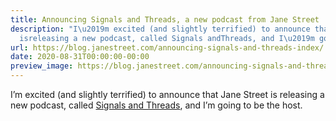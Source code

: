 ```yaml
---
title: Announcing Signals and Threads, a new podcast from Jane Street
description: "I\u2019m excited (and slightly terrified) to announce that Jane Street
  isreleasing a new podcast, called Signals andThreads, and I\u2019m going to be thehost."
url: https://blog.janestreet.com/announcing-signals-and-threads-index/
date: 2020-08-31T00:00:00-00:00
preview_image: https://blog.janestreet.com/announcing-signals-and-threads-index/./signals-and-threads.png
---
```


<p>I’m excited (and slightly terrified) to announce that Jane Street is
releasing a new podcast, called <a href="https://signalsandthreads.com/">Signals and
Threads</a>, and I’m going to be the
host.</p>
